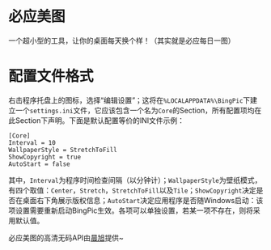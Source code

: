 ﻿# 必应美图

一个超小型的工具，让你的桌面每天换个样！（其实就是必应每日一图）

# 配置文件格式

右击程序托盘上的图标，选择“编辑设置”；这将在`%LOCALAPPDATA%\BingPic`下建立一个`settings.ini`文件，它应该包含一个名为`Core`的Section，所有配置项均在此Section下声明。下面是默认配置等价的INI文件示例：

```
[Core]
Interval = 10
WallpaperStyle = StretchToFill
ShowCopyright = true
AutoStart = false
```

其中，`Interval`为程序时间检查间隔（以分钟计）；`WallpaperStyle`为壁纸模式，有四个取值：`Center`，`Stretch`，`StretchToFill`以及`Tile`；`ShowCopyright`决定是否在桌面右下角展示版权信息；`AutoStart`决定应用程序是否随Windows启动：该项设置需要重新启动BingPic生效。各项可以单独设置，若某一项不存在，则将采用默认值。

必应美图的高清无码API由[晨旭](https://github.com/chenxuuu)提供~

